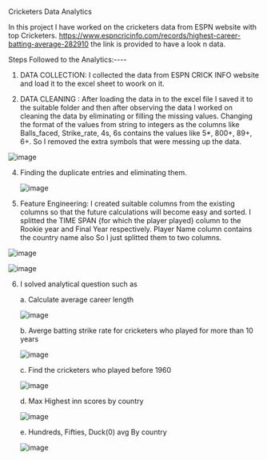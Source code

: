 Cricketers Data Analytics

In this project I have worked on the cricketers data from ESPN website with top Cricketers. https://www.espncricinfo.com/records/highest-career-batting-average-282910 the link is provided to have a look n data.

Steps Followed to the Analytics:----

1. DATA COLLECTION: I collected the data from ESPN CRICK INFO website and load it to the excel sheet to woork on it.

3. DATA CLEANING : After loading the data in to the excel file I saved it to the suitable folder and then after observing the data I worked on cleaning the data by eliminating or filling the missing values. Changing the format of the values from string to integers as the columns like Balls_faced, Strike_rate, 4s, 6s contains the values like 5*, 800+, 89+, 6+. So I removed the extra symbols that were messing up the data.

![image](https://github.com/sakshi721/Cricketer-Data-Analytics/assets/58660443/174669a7-2373-440a-a9b5-660474a14eba)


4. Finding the duplicate entries and eliminating them.


   ![image](https://github.com/sakshi721/Cricketer-Data-Analytics/assets/58660443/b2934b40-8e3e-4e80-83a6-491baea103f1)

5. Feature Engineering: I created suitable columns from the existing columns so that the future calculations will become easy and sorted. I splitted the TIME SPAN {for which the player played} column to the Rookie year and Final Year respectively. Player Name column contains the country name also So I just splitted them to two columns.


![image](https://github.com/sakshi721/Cricketer-Data-Analytics/assets/58660443/dd387e6c-4294-4d09-adde-68edc6a95efc)

![image](https://github.com/sakshi721/Cricketer-Data-Analytics/assets/58660443/93dc8b54-be3c-476e-a2ae-01cc6a907658)

   
6. I solved analytical question such as
   
     a. Calculate average career length


     ![image](https://github.com/sakshi721/Cricketer-Data-Analytics/assets/58660443/504b4387-bc12-4223-917c-107ac326cae3)

     b. Averge batting strike rate for cricketers who played for more than 10 years

     ![image](https://github.com/sakshi721/Cricketer-Data-Analytics/assets/58660443/349ed84b-4d18-4ee0-adfe-e5b3d782ceeb)

   
     c. Find the cricketers who played before 1960

     ![image](https://github.com/sakshi721/Cricketer-Data-Analytics/assets/58660443/06d4927a-cbc3-4e96-8257-43e93d55beb6)


   
     d. Max Highest inn scores by country

   ![image](https://github.com/sakshi721/Cricketer-Data-Analytics/assets/58660443/d10cc243-d42f-4068-ac97-2d1d21cd6e2f)

     e. Hundreds, Fifties, Duck(0) avg By country

   
   ![image](https://github.com/sakshi721/Price-predictor/assets/58660443/16f23ae1-7118-4560-b867-ef980696ed55)
